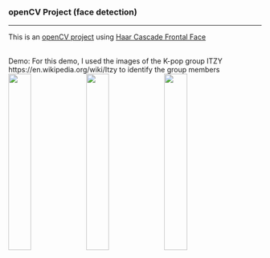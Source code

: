 ### openCV Project (face detection)
<hr>

This is an [openCV project](https://opencv.org/) using [Haar Cascade Frontal Face](https://github.com/opencv/opencv/blob/master/data/haarcascades/haarcascade_frontalface_default.xml)

<br>
Demo: For this demo, I used the images of the K-pop group ITZY https://en.wikipedia.org/wiki/Itzy to identify the group members
<br>
<img src= https://github.com/cedric130813/opencv-project/blob/main/Sample%20Screenshots/photo_2021-06-15_20-57-38.jpg height=30% width=30% />

<img src= https://github.com/cedric130813/opencv-project/blob/main/Sample%20Screenshots/photo_2021-06-15_22-33-41.jpg height=30% width=30% />

<img src= https://github.com/cedric130813/opencv-project/blob/main/Sample%20Screenshots/photo_2021-06-15_22-52-14.jpg height=30% width=30% />
